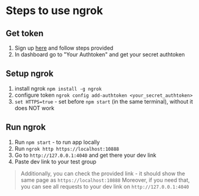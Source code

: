 # Steps to use ngrok

## Get token
1. Sign up [here](https://ngrok.com) and follow steps provided
2. In dashboard go to "Your Authtoken" and get your secret authtoken

## Setup ngrok
1. install ngrok `npm install -g ngrok`
2. configure token `ngrok config add-authtoken <your_secret_authtoken>`
3. `set HTTPS=true` - set before `npm start` (in the same terminal), without it does NOT work

## Run ngrok
1. Run `npm start` - to run app locally
2. Run `ngrok http https://localhost:10888`
3. Go to `http://127.0.0.1:4040` and get there your dev link
4. Paste dev link to your test group

> Additionally, you can check the provided link - it should show the same page as `https://localhost:10888`
> Moreover, if you need that, you can see all requests to your dev link on `http://127.0.0.1:4040`